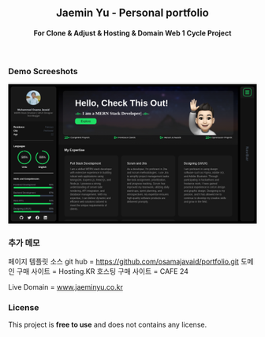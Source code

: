 <div align="center">
  <h2 align="center">Jaemin Yu - Personal portfolio</h2>
  <h4 align="center">For Clone & Adjust & Hosting & Domain Web 1 Cycle Project</h4>
</div>

<br />

### Demo Screeshots

![Osama Portfolio Desktop Demo](./public/readme-images/portfolio.png "Desktop Demo")

### 추가 메모
페이지 템플릿 소스 git hub = https://github.com/osamajavaid/portfolio.git
도메인 구매 사이트 = Hosting.KR
호스팅 구매 사이트 = CAFE 24

Live Domain = www.jaeminyu.co.kr

### License

This project is **free to use** and does not contains any license.
